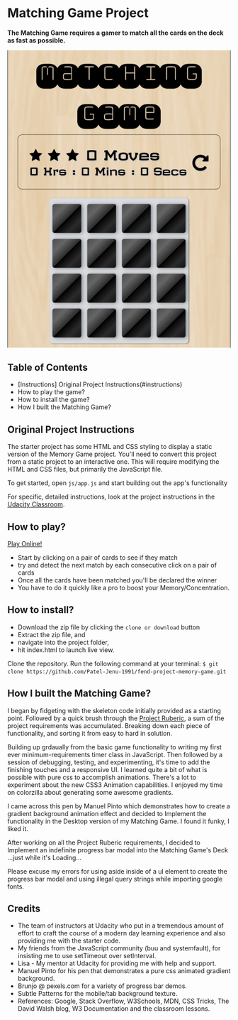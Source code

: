 # Matching Game Project

**The Matching Game requires a gamer to match all
the cards on the deck as fast as possible.**

![Memory Game Screen Shot](img/matching-game-scr-shot.png)

## Table of Contents

* [Instructions] Original Project Instructions(#instructions)
* How to play the game?
* How to install the game?
* How I built the Matching Game?

## Original Project Instructions

The starter project has some HTML and CSS styling to display a static version of the Memory Game project. You'll need to convert this project from a static project to an interactive one. This will require modifying the HTML and CSS files, but primarily the JavaScript file.

To get started, open `js/app.js` and start building out the app's functionality

For specific, detailed instructions, look at the project instructions in the [Udacity Classroom](https://classroom.udacity.com/me).

## How to play?

[Play Online!](https://patel-jenu-1991.github.io/fend-project-memory-game/)

+ Start by clicking on a pair of cards to see if they match
+ try and detect the next match by each consecutive click on a pair of cards
+ Once all the cards have been matched you'll be declared the winner
+ You have to do it quickly like a pro to boost your Memory/Concentration.

## How to install?

+ Download the zip file by clicking the `clone or download` button
+ Extract the zip file, and
+ navigate into the project folder,
+ hit index.html to launch live view.

Clone the repository.
Run the following command at your terminal:
`$ git clone https://github.com/Patel-Jenu-1991/fend-project-memory-game.git`

## How I built the Matching Game?

I began by fidgeting with the skeleton code initially provided as a starting point. Followed by a quick brush through the [Project Ruberic](https://review.udacity.com/#!/rubrics/591/view), a sum of the project
requirements was accumulated. Breaking down each piece of functionality, and sorting it from easy to hard in solution.

Building up grdaually from the basic game functionality to writing my first ever
minimum-requirements timer class in JavaScript. Then followed by a session of
debugging, testing, and experimenting, it's time to add the finishing touches
and a responsive UI. I learned quite a bit of what is possible with pure css to
accomplish animations. There's a lot to experiment about the new CSS3 Animation capabilities. I enjoyed my time on colorzilla about generating some awesome gradients.

I came across this pen by Manuel Pinto which demonstrates how to create a gradient background animation effect and decided to Implement the functionality
in the Desktop version of my Matching Game. I found it funky, I liked it.

After working on all the Project Ruberic requirements, I decided to Implement an
indefinite progress bar modal into the Matching Game's Deck ...just while it's
Loading...

Please excuse my errors for using aside inside of a ul element to create the
progress bar modal and using illegal query strings while importing google fonts.

## Credits

+ The team of instructors at Udacity who put in a tremendous amount of effort to craft the course of a modern day learning experience and also providing me with the starter code.
+ My friends from the JavaScript community (buu and systemfault), for insisting me to use setTimeout over setInterval.
+ Lisa - My mentor at Udacity for providing me with help and support.
+ Manuel Pinto for his pen that demonstrates a pure css animated gradient background.
+ Brunjo @ pexels.com for a variety of progress bar demos.
+ Subtle Patterns for the mobile/tab background texture.
+ References: Google, Stack Overflow, W3Schools, MDN, CSS Tricks, The David Walsh blog, W3 Documentation and the classroom lessons.
